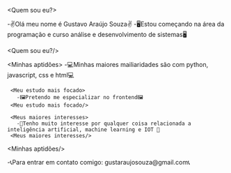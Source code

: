 <Quem sou eu?>

 -✌Olá meu nome é Gustavo Araújo Souza✌
 -🖥Estou começando na área da programação e curso análise e desenvolvimento de sistemas🖥
 
<Quem sou eu?/>

<Minhas aptidões>
 -💻Minhas maiores mailiaridades são com python, javascript, css e html💻
 
     <Meu estudo mais focado>
       -🖼Pretendo me especializar no frontend🖼
     <Meu estudo mais focado/>
     
     <Meus maiores interesses>
       -🤖Tenho muito interesse por qualquer coisa relacionada a inteligência artificial, machine learning e IOT 🤖
     <Meus maiores interesses/>
<Minhas aptidões/>

<Meus contatos>
 -📞Para entrar em contato comigo: gustaraujosouza@gmail.com📞
<Meus contatos/>
